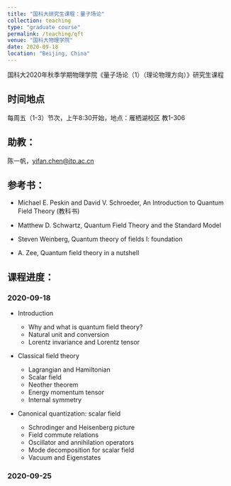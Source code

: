 ```yaml
---
title: "国科大研究生课程：量子场论"
collection: teaching
type: "graduate course"
permalink: /teaching/qft
venue: "国科大物理学院"
date: 2020-09-18
location: "Beijing, China"
---
```


国科大2020年秋季学期物理学院《量子场论（1）（理论物理方向）》研究生课程

## 时间地点

每周五（1-3）节次，上午8:30开始，地点：雁栖湖校区 教1-306

## 助教：

陈一帆，yifan.chen@itp.ac.cn

## 参考书：

* Michael E. Peskin and David V. Schroeder, An Introduction to Quantum Field Theory (教科书)

* Matthew D. Schwartz, Quantum Field Theory and the Standard Model

* Steven Weinberg, Quantum theory of fields I: foundation

* A. Zee, Quantum field theory in a nutshell


## 课程进度：

### 2020-09-18

* Introduction

  * Why and what is quantum field theory?
  * Natural unit and conversion
  * Lorentz invariance and Lorentz tensor

* Classical field theory

  * Lagrangian and Hamiltonian
  * Scalar field 
  * Neother theorem
  * Energy momentum tensor 
  * Internal symmetry


* Canonical quantization: scalar field

  * Schrodinger and Heisenberg picture
  * Field commute relations
  * Oscillator and annihilation operators
  * Mode decomposition for scalar field
  * Vacuum and Eigenstates

### 2020-09-25

